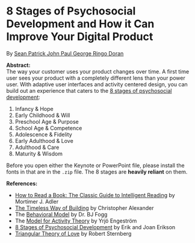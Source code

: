 # 8 Stages of Psychosocial Development and How it Can Improve Your Digital Product
By [Sean Patrick John Paul George Ringo Doran](http://spjpgrd.com)

**Abstract:**  
The way your customer uses your product changes over time. A first time user sees your product with a completely different lens than your power user. With adaptive user interfaces and activity centered design, you can build out an experience that caters to the [8 stages of psychosocial development](http://www.simplypsychology.org/Erik-Erikson.html):

1.	Infancy & Hope
2.	Early Childhood & Will
3.	Preschool Age & Purpose
4.	School Age & Competence
5. Adolescence & Fidelity
6.	Early Adulthood & Love
7.	Adulthood & Care
8.	Maturity & Wisdom

Before you open either the Keynote or PowerPoint file, please install the fonts in that are in the `.zip` file. The 8 stages are **heavily reliant** on them.

**References:**
- [How to Read a Book: The Classic Guide to Intelligent Reading](http://www.amazon.com/How-Read-Book-Intelligent-Touchstone/dp/0671212095?tag=seapatjohpaug-20) by Mortimer J. Adler
- [The Timeless Way of Building](https://archive.org/details/TheTimelessWayOfBuilding) by Christopher Alexander
- The [Behavioral Model](http://www.behaviormodel.org) by Dr. BJ Fogg
- The [Model for Activity Theory](http://www.bath.ac.uk/research/liw/resources/Models%20and%20principles%20of%20Activity%20Theory.pdf) by Yrjö Engeström
- [8 Stages of Psychosocial Development](http://www.simplypsychology.org/Erik-Erikson.html) by Erik and Joan Erikson
- [Triangular Theory of Love](http://www.hofstra.edu/pdf/community/slzctr/stdcsl/stdcsl_triangular.pdf) by Robert Sternberg
